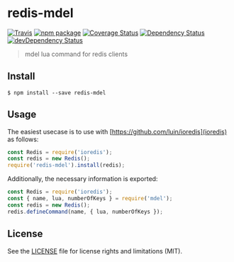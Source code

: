 # redis-mdel

[![Travis][build-badge]][build]
[![npm package][npm-badge]][npm]
[![Coverage Status][coveralls-badge]][coveralls]
[![Dependency Status][dependency-status-badge]][dependency-status]
[![devDependency Status][dev-dependency-status-badge]][dev-dependency-status]

> mdel lua command for redis clients

## Install

```
$ npm install --save redis-mdel
```


## Usage

The easiest usecase is to use with [https://github.com/luin/ioredis](ioredis) as follows:

```js
const Redis = require('ioredis');
const redis = new Redis();
require('redis-mdel').install(redis);
```

Additionally, the necessary information is exported:

```js
const Redis = require('ioredis');
const { name, lua, numberOfKeys } = require('mdel');
const redis = new Redis();
redis.defineCommand(name, { lua, numberOfKeys });
```

## License

See the [LICENSE](LICENSE.md) file for license rights and limitations (MIT).

[build-badge]: https://img.shields.io/travis/perrin4869/redis-mdel/master.svg?style=flat-square
[build]: https://travis-ci.org/perrin4869/redis-mdel

[npm-badge]: https://img.shields.io/npm/v/redis-mdel.svg?style=flat-square
[npm]: https://www.npmjs.org/package/redis-mdel

[coveralls-badge]: https://img.shields.io/coveralls/perrin4869/redis-mdel/master.svg?style=flat-square
[coveralls]: https://coveralls.io/r/perrin4869/redis-mdel

[dependency-status-badge]: https://david-dm.org/perrin4869/redis-mdel.svg?style=flat-square
[dependency-status]: https://david-dm.org/perrin4869/redis-mdel

[dev-dependency-status-badge]: https://david-dm.org/perrin4869/redis-mdel/dev-status.svg?style=flat-square
[dev-dependency-status]: https://david-dm.org/perrin4869/redis-mdel#info=devDependencies
